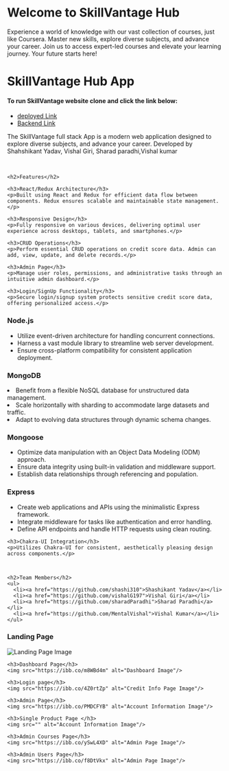 
<html>
<head>
  <title>SkillVantage Hub - Premier Online Learning Platform</title>
</head>

<body>
  <h1>Welcome to SkillVantage Hub</h1>
  <p>Experience a world of knowledge with our vast collection of courses, just like Coursera. Master new skills, explore diverse subjects, and advance your career. Join us to access expert-led courses and elevate your learning journey. Your future starts here!</p>

  <h1>SkillVantage Hub App</h1>

  <h4> To run SkillVantage website clone and click the link below:</h4>
  <ul>
    <li><a href="https://creditfolio.netlify.app/">deployed Link</a></li>
     <li><a href="https://energetic-wasp-hose.cyclic.cloud">Backend Link</a></li>
  </ul>

  <div>
    <p>The SkillVantage full stack App is a modern web application designed to explore diverse subjects, and advance your career. Developed by Shahshikant Yadav, Vishal Giri, Sharad paradhi,Vishal kumar</p>
    <br />

    <h2>Features</h2>

    <h3>React/Redux Architecture</h3>
    <p>Built using React and Redux for efficient data flow between components. Redux ensures scalable and maintainable state management.</p>

    <h3>Responsive Design</h3>
    <p>Fully responsive on various devices, delivering optimal user experience across desktops, tablets, and smartphones.</p>

    <h3>CRUD Operations</h3>
    <p>Perform essential CRUD operations on credit score data. Admin can add, view, update, and delete records.</p>

    <h3>Admin Page</h3>
    <p>Manage user roles, permissions, and administrative tasks through an intuitive admin dashboard.</p>

    <h3>Login/SignUp Functionality</h3>
    <p>Secure login/signup system protects sensitive credit score data, offering personalized access.</p>

<h3>Node.js</h3>
<ul>
  <li>Utilize event-driven architecture for handling concurrent connections.</li>
  <li>Harness a vast module library to streamline web server development.</li>
  <li>Ensure cross-platform compatibility for consistent application deployment.</li>
</ul>

<h3>MongoDB</h3>

  <li>Benefit from a flexible NoSQL database for unstructured data management.</li>
  <li>Scale horizontally with sharding to accommodate large datasets and traffic.</li>
  <li>Adapt to evolving data structures through dynamic schema changes.</li>


<h3>Mongoose</h3>
<ul>
  <li>Optimize data manipulation with an Object Data Modeling (ODM) approach.</li>
  <li>Ensure data integrity using built-in validation and middleware support.</li>
  <li>Establish data relationships through referencing and population.</li>
</ul>

<h3>Express</h3>
<ul>
  <li>Create web applications and APIs using the minimalistic Express framework.</li>
  <li>Integrate middleware for tasks like authentication and error handling.</li>
  <li>Define API endpoints and handle HTTP requests using clean routing.</li>
</ul>

    <h3>Chakra-UI Integration</h3>
    <p>Utilizes Chakra-UI for consistent, aesthetically pleasing design across components.</p>



    <h2>Team Members</h2>
    <ul>
      <li><a href="https://github.com/shashi310">Shashikant Yadav</a></li>
      <li><a href="https://github.com/vishalG197">Vishal Giri</a></li>
      <li><a href="https://github.com/sharadParadhi">Sharad Paradhi</a></li>
      <li><a href="https://github.com/MentalVishal">Vishal Kumar</a></li>
    </ul>
  </div>

  <div>
    <h3>Landing Page</h3>
    <img src="" alt="Landing Page Image"/>

    <h3>Dashboard Page</h3>
    <img src="https://ibb.co/m8WBd4m" alt="Dashboard Image"/>

    <h3>Login page</h3>
    <img src="https://ibb.co/4Z0rtZp" alt="Credit Info Page Image"/>

    <h3>Admin Page</h3>
    <img src="https://ibb.co/PMDCFYB" alt="Account Information Image"/>

    <h3>Single Product Page </h3>
    <img src="" alt="Account Information Image"/>

    <h3>Admin Courses Page</h3>
    <img src="https://ibb.co/ySwL4XD" alt="Admin Page Image"/>

    <h3>Admin Users Page</h3>
    <img src="https://ibb.co/f8DtVkx" alt="Admin Page Image"/>
  </div>
</body>

